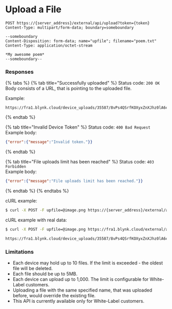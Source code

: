 # Upload a File

```http
POST https://{server_address}/external/api/upload?token={token}
Content-Type: multipart/form-data; boundary=someboundary

--someboundary
Content-Disposition: form-data; name="upfile"; filename="poem.txt"
Content-Type: application/octet-stream

*My awesome poem*
--someboundary--
```

### Responses

{% tabs %}
{% tab title="Successfully uploaded" %}
Status code: `200 OK`\
Body consists of a URL, that is pointing to the uploaded file.

Example:

```
https://fra1.blynk.cloud/device_uploads/35587/8vPs4QSrfKOXyxZnXJhz0lA6cax7WQe8.xml
```
{% endtab %}

{% tab title="Invalid Device Token" %}
Status code: `400 Bad Request`\
Example body:

```json
{"error":{"message":"Invalid token."}}
```
{% endtab %}

{% tab title="File uploads limit has been reached" %}
Status code: `403 Forbidden`\
Example body:

```json
{"error":{"message":"File uploads limit has been reached."}}
```
{% endtab %}
{% endtabs %}

cURL example:

```bash
$ curl -X POST -F upfile=@image.png https://{server_address}/external/api/upload?token={token}
```

cURL example with real data:

```bash
$ curl -X POST -F upfile=@image.png https://fra1.blynk.cloud/external/api/upload?token=jO3u7d6qkjWncxw91D1glSHIe5hJ7bSk

https://fra1.blynk.cloud/device_uploads/35587/8vPs4QSrfKOXyxZnXJhz0lA6cax7WQe8.xml
```

### Limitations

* Each device may hold up to 10 files. If the limit is exceeded - the oldest file will be deleted.
* Each file should be up to 5MB.
* Each device can upload up to 1,000. The limit is configurable for White-Label customers.
* Uploading a file with the same specified name, that was uploaded before, would override the existing file.
* This API is currently available only for White-Label customers.
